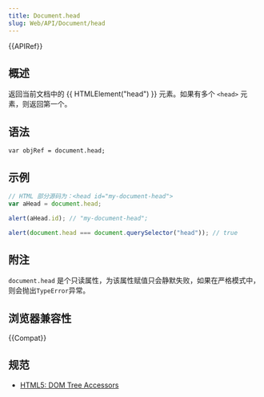 ```yaml
---
title: Document.head
slug: Web/API/Document/head
---
```


{{APIRef}}

## 概述

返回当前文档中的 {{ HTMLElement("head") }} 元素。如果有多个 `<head>` 元素，则返回第一个。

## 语法

```plain
var objRef = document.head;
```

## 示例

```js
// HTML 部分源码为：<head id="my-document-head">
var aHead = document.head;

alert(aHead.id); // "my-document-head";

alert(document.head === document.querySelector("head")); // true
```

## 附注

`document.head` 是个只读属性，为该属性赋值只会静默失败，如果在严格模式中，则会抛出`TypeError`异常。

## 浏览器兼容性

{{Compat}}

## 规范

- [HTML5: DOM Tree Accessors](https://www.w3.org/TR/html5/dom.html#dom-tree-accessors)
